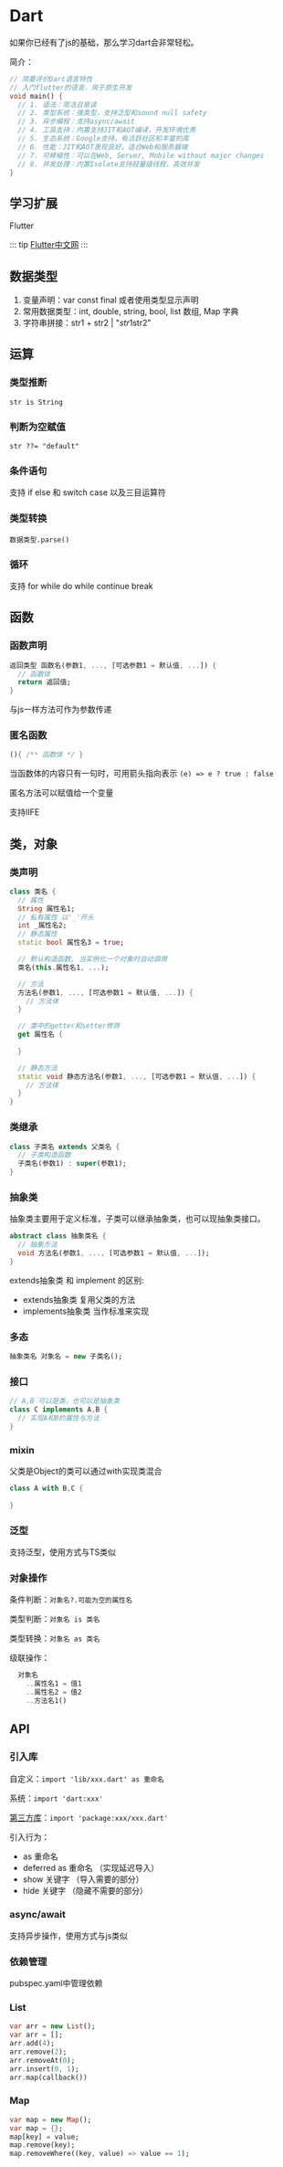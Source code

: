 # Dart

如果你已经有了js的基础，那么学习dart会非常轻松。

简介：

```dart
// 简要评价Dart语言特性
// 入门flutter的语言，用于原生开发
void main() {
  // 1. 语法：简洁且易读
  // 2. 类型系统：强类型，支持泛型和sound null safety
  // 3. 异步编程：支持async/await
  // 4. 工具支持：内置支持JIT和AOT编译，开发环境优秀
  // 5. 生态系统：Google支持，有活跃社区和丰富的库
  // 6. 性能：JIT和AOT表现良好，适合Web和服务器端
  // 7. 可移植性：可以在Web, Server, Mobile without major changes
  // 8. 并发处理：内置Isolate支持轻量级线程，高效并发
}
```

## 学习扩展

Flutter

::: tip
  [Flutter中文网](https://flutterchina.club/)
:::

## 数据类型

1. 变量声明：var const final 或者使用类型显示声明
2. 常用数据类型：int, double, string, bool, list 数组, Map 字典
3. 字符串拼接：str1 + str2 | "$str1$str2"

## 运算

### 类型推断

`str is String`

### 判断为空赋值

`str ??= "default"`

### 条件语句

支持 if else 和 switch case 以及三目运算符

### 类型转换

`数据类型.parse()`

### 循环

支持 for while do while continue break

## 函数

### 函数声明

```dart
返回类型 函数名(参数1, ..., [可选参数1 = 默认值, ...]) {
  // 函数体
  return 返回值;
}
```

与js一样方法可作为参数传递

### 匿名函数

```dart
(){ /** 函数体 */ }
```

当函数体的内容只有一句时，可用箭头指向表示 `(e) => e ? true : false`

匿名方法可以赋值给一个变量

支持IIFE

## 类，对象

### 类声明

```dart
class 类名 {
  // 属性
  String 属性名1;
  // 私有属性 以'_'开头
  int _属性名2;
  // 静态属性
  static bool 属性名3 = true;

  // 默认构造函数, 当实例化一个对象时自动调用
  类名(this.属性名1, ...);

  // 方法
  方法名(参数1, ..., [可选参数1 = 默认值, ...]) {
    // 方法体
  }

  // 类中的getter和setter修饰
  get 属性名 {
    
  }

  // 静态方法
  static void 静态方法名(参数1, ..., [可选参数1 = 默认值, ...]) {
    // 方法体
  }
}
```

### 类继承

```dart
class 子类名 extends 父类名 {
  // 子类构造函数
  子类名(参数1) : super(参数1);
}
```

### 抽象类

抽象类主要用于定义标准，子类可以继承抽象类，也可以现抽象类接口。

```dart
abstract class 抽象类名 {
  // 抽象方法
  void 方法名(参数1, ..., [可选参数1 = 默认值, ...]);
}
```

extends抽象类 和 implement 的区别:

- extends抽象类 复用父类的方法
- implements抽象类 当作标准来实现

### 多态

```dart
抽象类名 对象名 = new 子类名();
```

### 接口

```dart
// A,B 可以是类，也可以是抽象类
class C implements A,B {
  // 实现A和B的属性与方法
}
```

### mixin

父类是Object的类可以通过with实现类混合

```dart
class A with B,C {
  
}
```

### 泛型

支持泛型，使用方式与TS类似

### 对象操作

条件判断：`对象名?.可能为空的属性名`

类型判断：`对象名 is 类名`

类型转换：`对象名 as 类名`
  
级联操作：

```dart
  对象名
    ..属性名1 = 值1
    ..属性名2 = 值2
    ..方法名1()
```

## API

### 引入库

自定义：`import 'lib/xxx.dart' as 重命名`

系统：`import 'dart:xxx'`

[第三方库](https://pub.dev/packages)：`import 'package:xxx/xxx.dart'`

引入行为：

- as 重命名
- deferred as 重命名 （实现延迟导入）
- show 关键字 （导入需要的部分）
- hide 关键字 （隐藏不需要的部分）

### async/await

支持异步操作，使用方式与js类似

### 依赖管理

pubspec.yaml中管理依赖

### List

```dart
var arr = new List();
var arr = [];
arr.add(4);
arr.remove(2);
arr.removeAt(0);
arr.insert(0, 1);
arr.map(callback())
```

### Map

```dart
var map = new Map();
var map = {};
map[key] = value;
map.remove(key);
map.removeWhere((key, value) => value == 1);
```